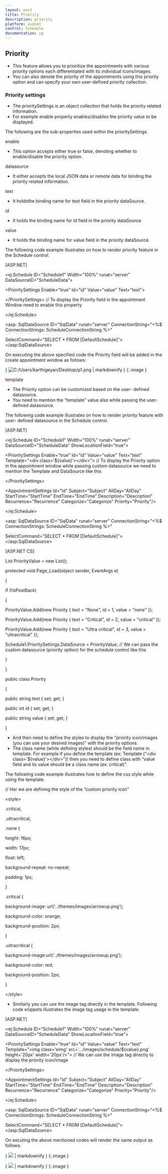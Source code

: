 ```yaml
---
layout: post
title: Priority
description: priority
platform: aspnet
control: Schedule
documentation: ug
---
```


## Priority

* This feature allows you to prioritize the appointments with various priority options each differentiated with its individual icons/images. 
* You can also denote the priority of the appointments using this priority option and can specify your own user-defined priority collection.
### Priority settings

* The prioritySettings is an object collection that holds the priority related information. 
* For example enable property enables/disables the priority value to be displayed.





The following are the sub-properties used within the prioritySettings.

enable

* This option accepts either true or false, denoting whether to enable/disable the priority option.

datasource 

* It either accepts the local JSON data or remote data for binding the priority related information.

text

* It holdsthe binding name for text field in the priority dataSource.

id

* It holds the binding name for id field in the priority dataSource.



value

* It holds the binding name for value field in the priority dataSource.

The following code example illustrates on how to render priority feature in the Schedule control.



[ASP.NET]

&lt;ej:Schedule ID="Schedule1" Width="100%" runat="server" DataSourceID="ScheduleData"&gt;

&lt;PrioritySettings Enable="true" Id="id" Value="value" Text="text"&gt;

&lt;/PrioritySettings&gt;   // To display the Priority field in the appointment Window need to enable this property

&lt;/ej:Schedule&gt;

&lt;asp: SqlDataSource ID="SqlData" runat="server" ConnectionString="&lt;%$ ConnectionStrings: ScheduleConnectionString %&gt;"

SelectCommand="SELECT * FROM [DefaultSchedule]">&lt;/asp:SqlDataSource&gt;





  On executing the above specified code the Priority field will be added in the create appointment window as follows:





{ ![C:/Users/karthigeyan/Desktop/p1.png](Priority_images/Priority_img1.png) | markdownify }
{:.image }






template

* The Priority option can be customized based on the user- defined datasource. 
* You need to mention the “template” value also while passing the user-defined datasource. 



The following code example illustrates on how to render priority feature with user- defined datasource in the Schedule control. 



[ASP.NET]

&lt;ej:Schedule ID="Schedule1" Width="100%" runat="server" DataSourceID="ScheduleData" ShowLocationField="true"&gt;

&lt;PrioritySettings Enable="true" Id="id" Value="value" Text="text" Template="&lt;div class='${value}'&gt;&lt;/div&gt;">  // To display the Priority option in the appointment window while passing custom datasource we need to mention the Template and DataSource like this

&lt;/PrioritySettings&gt;

&lt;AppointmentSettings Id="Id" Subject="Subject" AllDay="AllDay" StartTime="StartTime" EndTime="EndTime" Description="Description" Recurrence="Recurrence" Categorize="Categorize" Priority="Priority"/&gt;

&lt;/ej:Schedule&gt;

&lt;asp: SqlDataSource ID="SqlData" runat="server" ConnectionString="&lt;%$ ConnectionStrings: ScheduleConnectionString %&gt;"

SelectCommand="SELECT * FROM [DefaultSchedule]">&lt;/asp:SqlDataSource&gt;



[ASP.NET CS]



List<Priority> PriorityValue = new List<Priority>();



protected void Page_Load(object sender, EventArgs e)

{

if (!IsPostBack)

{

PriorityValue.Add(new Priority { text = "None", id = 1, value = "none" });

PriorityValue.Add(new Priority { text = "Critical", id = 2, value = "critical" });

PriorityValue.Add(new Priority { text = "Ultra critical", id = 3, value = "ultracritical" });



Schedule1.PrioritySettings.DataSource = PriorityValue;  // We can pass the custom datasource (priority option) for the schedule control like this

}



}



public class Priority

{

public string text { set; get; }

public int id { set; get; }

public string value { set; get; }

}



* And then need to define the styles to display the “priority icon/images (you can use your desired images)” with the priority options. 
* The class name (while defining styles) should be the field name in template. For example if you define the template (ex: Template ("&lt;div class='${value}'&gt;&lt;/div&gt;")) then you need to define class with “value field and its value should be a class name (ex: critical)”. 



The following code example illustrates how to define the css style while using the template.



// Her we are defining the style of the “custom priority icon”



&lt;style&gt;

.critical,

.ultracritical,

.none {

height: 16px;

width: 17px;

float: left;

background-repeat: no-repeat;

padding: 1px;

}



.critical {

background-image: url('../themes/images/arrowup.png');

background-color: orange;

background-position: 2px;

}



.ultracritical {

background-image:url('../themes/images/arrowup.png');

background-color: red;

background-position: 2px;

}

&lt;/style&gt;





* Similarly you can use the image tag directly in the template. Following code snippets illustrates the image tag usage in the template.



[ASP.NET]

&lt;ej:Schedule ID="Schedule1" Width="100%" runat="server" DataSourceID="ScheduleData" ShowLocationField="true"&gt;

&lt;PrioritySettings Enable="true" Id="id" Value="value" Text="text" Template="&lt;img class='eimg' src='.../images/schedule/${value}.png' height='20px' width='20px'/&gt;"> // We can use the image tag directly to display the priority icon/image



&lt;/PrioritySettings&gt;

&lt;AppointmentSettings Id="Id" Subject="Subject" AllDay="AllDay" StartTime="StartTime" EndTime="EndTime" Description="Description" Recurrence="Recurrence" Categorize="Categorize" Priority="Priority"/&gt;

&lt;/ej:Schedule&gt;

&lt;asp: SqlDataSource ID="SqlData" runat="server" ConnectionString="&lt;%$ ConnectionStrings: ScheduleConnectionString %&gt;"

SelectCommand="SELECT * FROM [DefaultSchedule]">&lt;/asp:SqlDataSource&gt;





On excuting the above mentioned codes will render the same output as follows.





{ ![](Priority_images/Priority_img2.png) | markdownify }
{:.image }








{ ![](Priority_images/Priority_img3.png) | markdownify }
{:.image }






